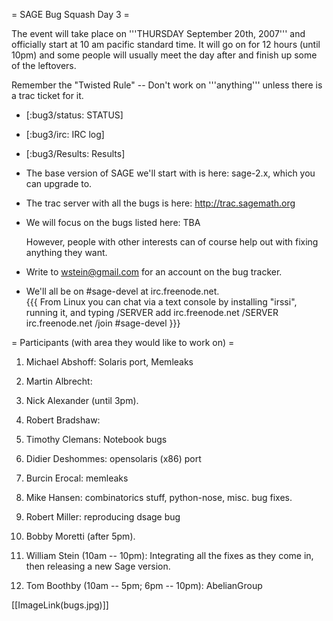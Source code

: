 = SAGE Bug Squash Day 3 =

The event will take place on '''THURSDAY September 20th, 2007''' and officially start at 10 am pacific standard time. It will go on for 12 hours (until 10pm) and some people will usually meet the day after and finish up some of the leftovers.

Remember the "Twisted Rule" -- Don't work on '''anything''' unless there is a trac ticket for it.

 * [:bug3/status: STATUS]

 * [:bug3/irc: IRC log]

 * [:bug3/Results: Results]

 * The base version of SAGE we'll start with is here: sage-2.x, which you can upgrade to.

 * The trac server with all the bugs is here:
      http://trac.sagemath.org
 
 * We will focus on the bugs listed here: TBA

   However, people with other interests can of course help out with fixing anything they want. 
   
 * Write to wstein@gmail.com for an account on the bug tracker. 

 * We'll all be on #sage-devel at irc.freenode.net.  
{{{
From Linux you can chat via a text console by installing "irssi", running it, and typing 
  /SERVER add irc.freenode.net 
  /SERVER irc.freenode.net
  /join #sage-devel
}}}


= Participants (with area they would like to work on) =

 1. Michael Abshoff: Solaris port, Memleaks

 1. Martin Albrecht: 

 1. Nick Alexander (until 3pm).

 1. Robert Bradshaw: 

 1. Timothy Clemans: Notebook bugs

 1. Didier Deshommes: opensolaris (x86) port

 1. Burcin Erocal: memleaks

 1. Mike Hansen: combinatorics stuff, python-nose, misc. bug fixes.
 
 1. Robert Miller: reproducing dsage bug

 1. Bobby Moretti (after 5pm).

 1. William Stein (10am -- 10pm): Integrating all the fixes as they come in, then releasing a new Sage version.

 1. Tom Boothby (10am -- 5pm; 6pm -- 10pm): AbelianGroup



[[ImageLink(bugs.jpg)]]
